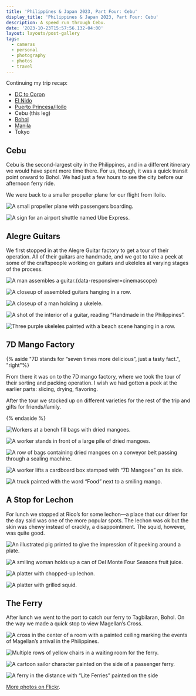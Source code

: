 ```yaml
---
title: 'Philippines & Japan 2023, Part Four: Cebu'
display_title: 'Philippines & Japan 2023, Part Four: Cebu'
description: A speed run through Cebu.
date: '2023-10-23T15:57:56.132-04:00'
layout: layouts/post-gallery
tags:
  - cameras
  - personal
  - photography
  - photos
  - travel
---
```


Continuing my trip recap:

* [DC to Coron](/posts/philippines-japan-2023-part-1)
* [El Nido](/posts/philippines-japan-2023-part-2)
* [Puerto Princesa/Iloilo](/posts/philippines-japan-2023-part-3)
* Cebu (this leg)
* [Bohol](/posts/philippines-japan-2023-part-5)
* [Manila](/posts/philippines-japan-2023-part-6)
* Tokyo

## Cebu

Cebu is the second-largest city in the Philippines, and in a different itinerary we would have spent more time there. For us, though, it was a quick transit point onward to Bohol. We had just a few hours to see the city before our afternoon ferry ride.

We were back to a smaller propeller plane for our flight from Iloilo.

![A small propeller plane with passengers boarding.](phl-jpn-cebu-1.jpg)

![A sign for an airport shuttle named Ube Express.](phl-jpn-cebu-2.jpg "Ube Express! What a name.")

## Alegre Guitars

We first stopped in at the Alegre Guitar factory to get a tour of their operation. All of their guitars are handmade, and we got to take a peek at some of the craftspeople working on guitars and ukeleles at varying stages of the process. 

![A man assembles a guitar.](phl-jpn-cebu-3.jpg){data-responsiver=cinemascope}

![A closeup of assembled guitars hanging in a row.](phl-jpn-cebu-4.jpg)

![A closeup of a man holding a ukelele.](phl-jpn-cebu-5.jpg)

![A shot of the interior of a guitar, reading “Handmade in the Philippines”.](phl-jpn-cebu-6.jpg)

![Three purple ukeleles painted with a beach scene hanging in a row.](phl-jpn-cebu-7.jpg)

## 7D Mango Factory

{% aside "7D stands for “seven times more delicious”, just a tasty fact.", "right"%}

From there it was on to the 7D mango factory, where we took the tour of their sorting and packing operation. I wish we had gotten a peek at the earlier parts: slicing, drying, flavoring.

After the tour we stocked up on different varieties for the rest of the trip and gifts for friends/family.

{% endaside %}

![Workers at a bench fill bags with dried mangoes.](phl-jpn-cebu-9.jpg)

![A worker stands in front of a large pile of dried mangoes.](phl-jpn-cebu-10.jpg)

![A row of bags containing dried mangoes on a conveyor belt passing through a sealing machine.](phl-jpn-cebu-11.jpg)

![A worker lifts a cardboard box stamped with “7D Mangoes” on its side.](phl-jpn-cebu-12.jpg)

![A truck painted with the word “Food” next to a smiling mango.](phl-jpn-cebu-8.jpg)

## A Stop for Lechon

For lunch we stopped at Rico’s for some lechon—a place that our driver for the day said was one of the more popular spots. The lechon was ok but the skin was chewy instead of crackly, a disappointment. The squid, however, was quite good.

![An illustrated pig printed to give the impression of it peeking around a plate.](phl-jpn-cebu-13.jpg "I love this little pig placemat, which lines up perfectly with their plates.")

![A smiling woman holds up a can of Del Monte Four Seasons fruit juice.](phl-jpn-cebu-14.jpg "Mom posing with the Four Seasons drink she helped develop")

![A platter with chopped-up lechon.](phl-jpn-cebu-15.jpg)

![A platter with grilled squid.](phl-jpn-cebu-16.jpg)

## The Ferry

After lunch we went to the port to catch our ferry to Tagbilaran, Bohol. On the way we made a quick stop to view Magellan’s Cross.

![A cross in the center of a room with a painted ceiling marking the events of Magellan’s arrival in the Philippines.](phl-jpn-cebu-17.jpg)

![Multiple rows of yellow chairs in a waiting room for the ferry.](phl-jpn-cebu-18.jpg)

![A cartoon sailor character painted on the side of a passenger ferry.](phl-jpn-cebu-19.jpg)

![A ferry in the distance with “Lite Ferries” painted on the side](phl-jpn-cebu-20.jpg)

[More photos on Flickr](https://flic.kr/s/aHBqjAV99V).



